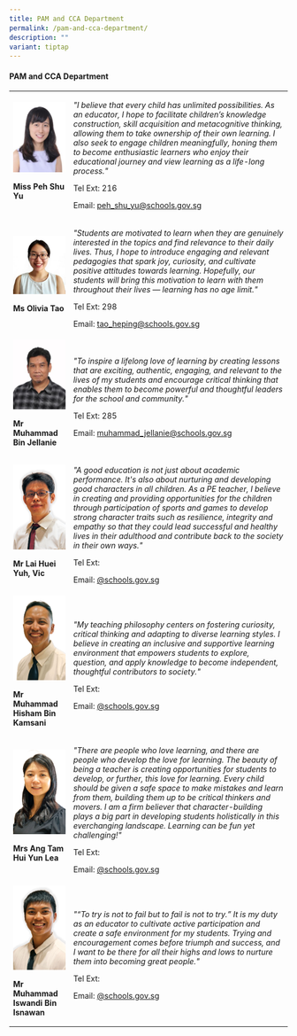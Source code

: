 ```yaml
---
title: PAM and CCA Department
permalink: /pam-and-cca-department/
description: ""
variant: tiptap
---
```

<h4><strong>PAM and CCA Department</strong></h4>
<table>
<tbody>
<tr>
<td rowspan="1" colspan="1">
<div class="isomer-image-wrapper">
<img style="width:100%;" height="auto" width="100%" src="/images/pam1.jpg">
</div>
<p><strong>Miss Peh Shu Yu</strong>
</p>
</td>
<td rowspan="1" colspan="1">
<p><em>"I believe that every child has unlimited possibilities. As an educator, I hope to facilitate children’s knowledge construction, skill acquisition and metacognitive thinking, allowing them to take ownership of their own learning. I also seek to engage children meaningfully, honing them to become enthusiastic learners who enjoy their educational journey and view learning as a life-long process."</em>
</p>
<p>Tel Ext: 216</p>
<p>Email:&nbsp;<a href="mailto:peh_shu_yu@schools.gov.sg" rel="noopener noreferrer nofollow" target="_blank">peh_shu_yu@schools.gov.sg</a>
</p>
</td>
</tr>
<tr>
<td rowspan="1" colspan="1">
<div class="isomer-image-wrapper">
<img style="width:100%;" height="auto" width="100%" src="/images/pam5.jpg">
</div>
<p><strong>Ms Olivia Tao</strong>
</p>
</td>
<td rowspan="1" colspan="1">
<p><em>"Students are motivated to learn when they are genuinely interested in the topics and find relevance to their daily lives. Thus, I hope to introduce engaging and relevant pedagogies that spark joy, curiosity, and cultivate positive attitudes towards learning. Hopefully, our students will bring this motivation to learn with them throughout their lives — learning has no age limit."</em>
</p>
<p>Tel Ext: 298</p>
<p>Email:&nbsp;<a href="mailto:tao_heping@schools.gov.sg" rel="noopener noreferrer nofollow" target="_blank">tao_heping@schools.gov.sg</a>
</p>
</td>
</tr>
<tr>
<td rowspan="1" colspan="1">
<div class="isomer-image-wrapper">
<img style="width:100%;" height="auto" width="100%" src="/images/pam7.jpg">
</div>
<p><strong>Mr Muhammad Bin Jellanie</strong>
</p>
</td>
<td rowspan="1" colspan="1">
<p><em>"To inspire a lifelong love of learning by creating lessons that are exciting, authentic, engaging, and relevant to the lives of my students and encourage critical thinking that enables them to become powerful and thoughtful leaders for the school and community."</em>
</p>
<p>Tel Ext: 285</p>
<p>Email:&nbsp;<a href="mailto:muhammad_jellanie@schools.gov.sg" rel="noopener noreferrer nofollow" target="_blank">muhammad_jellanie@schools.gov.sg</a>
</p>
</td>
</tr>
<tr>
<td rowspan="1" colspan="1">
<div class="isomer-image-wrapper">
<img style="width: 100%" height="auto" width="100%" alt="" src="/images/Org Chart Photos/Mr_Vic_Lai_Huei_Yuh.jpg">
</div>
<p><strong>Mr Lai Huei Yuh, Vic</strong>
</p>
</td>
<td rowspan="1" colspan="1">
<p><em>"A good education is not just about academic performance. It's also about nurturing and developing good characters in all children. As a PE teacher, I believe in creating and providing opportunities for the children through participation of sports and games to develop strong character traits such as resilience, integrity and empathy so that they could lead successful and healthy lives in their adulthood and contribute back to the society in their own ways."</em>
</p>
<p>Tel Ext:</p>
<p>Email:&nbsp;<a href="mailto:" rel="noopener noreferrer nofollow" target="_blank">@schools.gov.sg</a>
</p>
</td>
</tr>
<tr>
<td rowspan="1" colspan="1">
<div class="isomer-image-wrapper">
<img style="width: 100%" height="auto" width="100%" alt="" src="/images/Org Chart Photos/Mr_Muhammad_Hisham_Bin_Kamsani.jpg">
</div>
<p><strong>Mr Muhammad Hisham Bin Kamsani</strong>
</p>
</td>
<td rowspan="1" colspan="1">
<p><em>"My teaching philosophy centers on fostering curiosity, critical thinking and adapting to diverse learning styles. I believe in creating an inclusive and supportive learning environment that empowers students to explore, question, and apply knowledge to become independent, thoughtful contributors to society."</em>
</p>
<p>Tel Ext:</p>
<p>Email:&nbsp;<a href="mailto:" rel="noopener noreferrer nofollow" target="_blank">@schools.gov.sg</a>
</p>
</td>
</tr>
<tr>
<td rowspan="1" colspan="1">
<div class="isomer-image-wrapper">
<img style="width: 100%" height="auto" width="100%" alt="" src="/images/Org Chart Photos/Mrs_Ang___Tam_Hui_Yun_Lea.jpg">
</div>
<p><strong>Mrs Ang Tam Hui Yun Lea</strong>
</p>
</td>
<td rowspan="1" colspan="1">
<p><em>"There are people who love learning, and there are people who develop the love for learning. The beauty of being a teacher is creating opportunities for students to develop, or further, this love for learning. Every child should be given a safe space to make mistakes and learn from them, building them up to be critical thinkers and movers. I am a firm believer that character-building plays a big part in developing students holistically in this everchanging landscape. Learning can be fun yet challenging!"</em>
</p>
<p>Tel Ext:</p>
<p>Email:&nbsp;<a href="mailto:" rel="noopener noreferrer nofollow" target="_blank">@schools.gov.sg</a>
</p>
</td>
</tr>
<tr>
<td rowspan="1" colspan="1">
<div class="isomer-image-wrapper">
<img style="width: 100%" height="auto" width="100%" alt="" src="/images/Org Chart Photos/Mr_Muhammad_Iswandi_Bin_Isnawan.jpg">
</div>
<p><strong>Mr Muhammad Iswandi Bin Isnawan</strong>
</p>
</td>
<td rowspan="1" colspan="1">
<p><em>"“To try is not to fail but to fail is not to try.” It is my duty as an educator to cultivate active participation and create a safe environment for my students. Trying and encouragement comes before triumph and success, and I want to be there for all their highs and lows to nurture them into becoming great people."</em>
</p>
<p>Tel Ext:</p>
<p>Email:&nbsp;<a href="mailto:" rel="noopener noreferrer nofollow" target="_blank">@schools.gov.sg</a>
</p>
</td>
</tr>
</tbody>
</table>
<p></p>